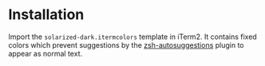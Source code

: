 # Installation
Import the `solarized-dark.itermcolors` template in iTerm2. It contains fixed colors which prevent suggestions by the [zsh-autosuggestions](https://github.com/zsh-users/zsh-autosuggestions) plugin to appear as normal text.
